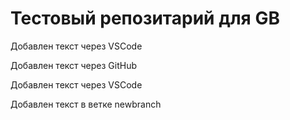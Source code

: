 # Тестовый репозитарий для GB

Добавлен текст через VSCode

Добавлен текст через GitHub

Добавлен текст через VSCode

Добавлен текст в ветке newbranch